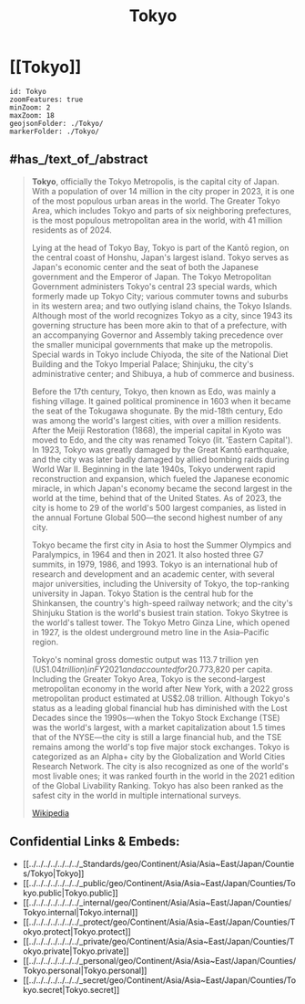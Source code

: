 ﻿---
location:
- 35.7
- 139.5
type: geo-Region
title: Tokyo
license: "CC BY-SA 4.0"
source: "https://datahub.io/core/country-codes"
isDeleted: false
isReadOnly: false
draft: false
confidential: public
tags:
- geo/Country/Region
aliases:
- Tokyo
Languages:
- de
cssclasses:
- geo-Region
publish: true
linkTitle: 
keywords: 
layout: 
publishDate: 
expiryDate: 
has_id_wikidata: Q1490
shares_border_with:
- "[[/_Standards/WikiData/WD~Chiba_Prefecture,80011]]"
- "[[/_Standards/WikiData/WD~Kanagawa_Prefecture,127513]]"
- "[[/_Standards/WikiData/WD~Saitama_Prefecture,128186]]"
- "[[/_Standards/WikiData/WD~Yamanashi_Prefecture,132720]]"
contains_the_administrative_territorial_entity:
- '[[/_Standards/WikiData/WD~Komae,86536]]'
- '[[/_Standards/WikiData/WD~Shinjuku,179645]]'
- '[[/_Standards/WikiData/WD~Minato,190088]]'
- '[[/_Standards/WikiData/WD~Shibuya-ku,193638]]'
- '[[/_Standards/WikiData/WD~Fuchū,208818]]'
- '[[/_Standards/WikiData/WD~Hachioji,208863]]'
- '[[/_Standards/WikiData/WD~Machida,210628]]'
- '[[/_Standards/WikiData/WD~Musashino,210661]]'
- '[[/_Standards/WikiData/WD~Chofu,210667]]'
- '[[/_Standards/WikiData/WD~Akishima,212494]]'
- '[[/_Standards/WikiData/WD~Chūō-ku,212704]]'
- '[[/_Standards/WikiData/WD~Bunkyo,212713]]'
- '[[/_Standards/WikiData/WD~Tama,213263]]'
- '[[/_Standards/WikiData/WD~Kodaira,213278]]'
- '[[/_Standards/WikiData/WD~Adachi-ku,213464]]'
- '[[/_Standards/WikiData/WD~Chiyoda-ku,214051]]'
- '[[/_Standards/WikiData/WD~Edogawa-ku,214056]]'
- '[[/_Standards/WikiData/WD~Kōtō-ku,215175]]'
- '[[/_Standards/WikiData/WD~Ota,217234]]'
- '[[/_Standards/WikiData/WD~Hinohara,219576]]'
- '[[/_Standards/WikiData/WD~Setagaya-ku,231645]]'
- '[[/_Standards/WikiData/WD~Arakawa-ku,232624]]'
- '[[/_Standards/WikiData/WD~Suginami-ku,232631]]'
- '[[/_Standards/WikiData/WD~Katsushika-ku,232628]]'
- '[[/_Standards/WikiData/WD~Itabashi-ku,232635]]'
- '[[/_Standards/WikiData/WD~Taitō-ku,232641]]'
- '[[/_Standards/WikiData/WD~Nerima-ku,232655]]'
- '[[/_Standards/WikiData/WD~Shinagawa-ku,233495]]'
- '[[/_Standards/WikiData/WD~Meguro-ku,233903]]'
- '[[/_Standards/WikiData/WD~Nakano,234087]]'
- '[[/_Standards/WikiData/WD~Kita-ku,235130]]'
- '[[/_Standards/WikiData/WD~Sumida-ku,235135]]'
- '[[/_Standards/WikiData/WD~Hino,236197]]'
- '[[/_Standards/WikiData/WD~Toshima-ku,236680]]'
- '[[/_Standards/WikiData/WD~Ome,237683]]'
- '[[/_Standards/WikiData/WD~Akiruno,240480]]'
- '[[/_Standards/WikiData/WD~Higashimurayama,240489]]'
- '[[/_Standards/WikiData/WD~Koganei,242874]]'
- '[[/_Standards/WikiData/WD~Nishitokyo,242882]]'
- '[[/_Standards/WikiData/WD~Mitaka,242885]]'
- '[[/_Standards/WikiData/WD~Tachikawa,269634]]'
- '[[/_Standards/WikiData/WD~Hamura,270465]]'
- '[[/_Standards/WikiData/WD~Fussa,317813]]'
- '[[/_Standards/WikiData/WD~Higashikurume,317830]]'
- '[[/_Standards/WikiData/WD~Kokubunji,317834]]'
- '[[/_Standards/WikiData/WD~Inagi,317847]]'
- '[[/_Standards/WikiData/WD~Kiyose,329754]]'
- '[[/_Standards/WikiData/WD~Kunitachi,330007]]'
- '[[/_Standards/WikiData/WD~Higashiyamato,390788]]'
- '[[/_Standards/WikiData/WD~Musashimurayama,390806]]'
- '[[/_Standards/WikiData/WD~Okutama,598626]]'
- '[[/_Standards/WikiData/WD~Mizuho,975797]]'
- "[[/_Standards/WikiData/WD~Ogasawara_Village,1022925]]"
- '[[/_Standards/WikiData/WD~Toshima,1143112]]'
- '[[/_Standards/WikiData/WD~Miyake,1154797]]'
- '[[/_Standards/WikiData/WD~Hinode,1154806]]'
- '[[/_Standards/WikiData/WD~Aogashima,1196636]]'
- '[[/_Standards/WikiData/WD~Oshima,1204507]]'
- '[[/_Standards/WikiData/WD~Niijima,1204534]]'
- '[[/_Standards/WikiData/WD~Kozushima,1346527]]'
- '[[/_Standards/WikiData/WD~Hachijo,1354815]]'
- '[[/_Standards/WikiData/WD~Mikurajima,1354993]]'
headquarters_location: "[[/_Standards/WikiData/WD~Tokyo_Metropolitan Government Building,111973]]"
located_in_or_next_to_body_of_water: "[[/_Standards/WikiData/WD~Tokyo_Bay,141017]]"
official_symbol:
- "[[/_Standards/WikiData/WD~Prunus_× yedoensis,163078]]"
- "[[/_Standards/WikiData/WD~Black-headed_Gull,25634]]"
instance_of:
- '[[/_Standards/WikiData/WD~megacity,174844]]'
- '[[/_Standards/WikiData/WD~metropolis,200250]]'
- "[[/_Standards/WikiData/WD~global_city,208511]]"
- "[[/_Standards/WikiData/WD~capital_of Japan,1025961]]"
- "[[/_Standards/WikiData/WD~financial_center,1066984]]"
- "[[/_Standards/WikiData/WD~tourist_destination,1200957]]"
- "[[/_Standards/WikiData/WD~big_city,1549591]]"
- "[[/_Standards/WikiData/WD~largest_city,51929311]]"
- "[[/_Standards/WikiData/WD~metropolitan_prefecture,124313007]]"
- "[[/_Standards/WikiData/WD~prefecture_of Japan,50337]]"
capital: '[[/_Standards/WikiData/WD~Shinjuku,179645]]'
historical_region: '[[/_Standards/WikiData/WD~Edo,215646]]'
head_of_government: "[[/_Standards/WikiData/WD~Yuriko_Koike,261703]]"
has_part_s_:
- "[[/_Standards/WikiData/WD~ward_area of Tokyo,308891]]"
- "[[/_Standards/WikiData/WD~Tokyo_Metropolitan Government,1074185]]"
- "[[/_Standards/WikiData/WD~Tokyo_Islands,1138596]]"
- "[[/_Standards/WikiData/WD~Western_Tokyo,1323122]]"
- '[[/_Standards/WikiData/WD~Tokyo,7473516]]'
part_of:
- "[[/_Standards/WikiData/WD~Greater_Tokyo Area,328121]]"
- '[[/_Standards/WikiData/WD~Minami-Kantō,1775108]]'
different_from: '[[/_Standards/WikiData/WD~Tokio,355898]]'
described_by_source:
- "[[/_Standards/WikiData/WD~Brockhaus_and Efron Encyclopedic Dictionary,602358]]"
- "[[/_Standards/WikiData/WD~Encyclopædia_Britannica 11th edition,867541]]"
- "[[/_Standards/WikiData/WD~The_Nuttall Encyclopædia,3181656]]"
- "[[/_Standards/WikiData/WD~The_New Student's Reference Work,16082057]]"
- "[[/_Standards/WikiData/WD~Small_Brockhaus and Efron Encyclopedic Dictionary,19180675]]"
Köppen_climate_classification: "[[/_Standards/WikiData/WD~humid_subtropical climate,864320]]"
located_in_time_zone: "[[/_Standards/WikiData/WD~Japan_Standard Time,909085]]"
executive_body: "[[/_Standards/WikiData/WD~Tokyo_Metropolitan Government,1074185]]"
located_in_on_physical_feature: "[[/_Standards/WikiData/WD~Kantō_Plain,1124865]]"
replaces:
- "[[/_Standards/WikiData/WD~Tokyo_Prefecture,1189121]]"
- "[[/_Standards/WikiData/WD~Tokyo_City,1207735]]"
has_characteristic: "[[/_Standards/WikiData/WD~primate_city,1422929]]"
highest_point: "[[/_Standards/WikiData/WD~Mount_Kumotori,1781878]]"
has_seal_badge_or_sigil: "[[/_Standards/WikiData/WD~Symbol_of Tokyo Metropolis,2332372]]"
main_regulatory_text: "[[/_Standards/WikiData/WD~Tōkyō_tosei,2465336]]"
history_of_topic:
- "[[/_Standards/WikiData/WD~history_of Tokyo,2510783]]"
- "[[/_Standards/WikiData/WD~timeline_of Tokyo,20983147]]"
topic_s_main_template: '[[/_Standards/WikiData/WD~Template_Tokyo,7346706]]'
contains_settlement: '[[/_Standards/WikiData/WD~Tokyo,7473516]]'
associated_electoral_district:
- "[[/_Standards/WikiData/WD~Tokyo_10th district,7813802]]"
- "[[/_Standards/WikiData/WD~Tokyo_1st district,7813806]]"
- "[[/_Standards/WikiData/WD~Tokyo_18th district,7813807]]"
- "[[/_Standards/WikiData/WD~Tokyo_2nd district,7813811]]"
- "[[/_Standards/WikiData/WD~Tokyo_6th district,7813818]]"
- "[[/_Standards/WikiData/WD~Tokyo_8th district,7813822]]"
- "[[/_Standards/WikiData/WD~Tokyo_At-large district,7813827]]"
- "[[/_Standards/WikiData/WD~Tokyo_proportional representation block,7814046]]"
- "[[/_Standards/WikiData/WD~Tokyo_22nd district,10343462]]"
- "[[/_Standards/WikiData/WD~Tokyo_3rd district,10343508]]"
- "[[/_Standards/WikiData/WD~Tokyo_4th district,10343531]]"
- "[[/_Standards/WikiData/WD~Tokyo_7th district,10343578]]"
- "[[/_Standards/WikiData/WD~Tokyo_25th district,10971927]]"
- "[[/_Standards/WikiData/WD~Tokyo_11th district,11102981]]"
- "[[/_Standards/WikiData/WD~Tokyo_9th district,11102990]]"
- "[[/_Standards/WikiData/WD~Tokyo_5th district,11102988]]"
- "[[/_Standards/WikiData/WD~Tokyo_13th district,11525650]]"
- "[[/_Standards/WikiData/WD~Tokyo_14th district,11525651]]"
- "[[/_Standards/WikiData/WD~Tokyo_12th district,11525648]]"
- "[[/_Standards/WikiData/WD~Tokyo_17th district,11525654]]"
- "[[/_Standards/WikiData/WD~Tokyo_19th district,11525655]]"
- "[[/_Standards/WikiData/WD~Tokyo_15th district,11525652]]"
- "[[/_Standards/WikiData/WD~Tokyo_16th district,11525653]]"
- "[[/_Standards/WikiData/WD~Tokyo_21th district,11525658]]"
- "[[/_Standards/WikiData/WD~Tokyo_23rd district,11525659]]"
- "[[/_Standards/WikiData/WD~Tokyo_20th district,11525656]]"
- "[[/_Standards/WikiData/WD~Tokyo_24th district,11525660]]"
- "[[/_Standards/WikiData/WD~Tokyo_26th district,115515575]]"
- "[[/_Standards/WikiData/WD~Tokyo_27th district,115515584]]"
- "[[/_Standards/WikiData/WD~Tokyo_28th district,115515596]]"
- "[[/_Standards/WikiData/WD~Tokyo_29th district,115515600]]"
- "[[/_Standards/WikiData/WD~Tokyo_30th district,115515604]]"
legislative_body: "[[/_Standards/WikiData/WD~Tokyo_Metropolitan Assembly,7813951]]"
category_for_people_buried_here: '[[/_Standards/WikiData/WD~Q7978414,7978414]]'
topic_s_main_Wikimedia_portal: '[[/_Standards/WikiData/WD~Portal_Tokyo,11379416]]'
anthem: "[[/_Standards/WikiData/WD~Tokyo_Metropolitan Song,11525332]]"
office_held_by_head_of_government: "[[/_Standards/WikiData/WD~Governor_of Tokyo,11525354]]"
public_holiday: "[[/_Standards/WikiData/WD~Tokyo_Citizen's Day,11643728]]"
archives_at: "[[/_Standards/WikiData/WD~Tokyo_Metropolitan Archives,18337459]]"
flag: "[[/_Standards/WikiData/WD~flag_of Tokyo,20900820]]"
Wolfram_Language_entity_code:
- "Entity[\"MetropolitanArea\", \"TokyoJapanMetro\"]"
- "Entity[\"AdministrativeDivision\", {\"Tokyo\", \"Japan\"}]"
- "Entity[\"City\", {\"Tokyo\", \"Tokyo\", \"Japan\"}]"
economy_of_topic: "[[/_Standards/WikiData/WD~economy_of Tokyo,106017817]]"
on_focus_list_of_Wikimedia_project: "[[/_Standards/WikiData/WD~NADD_Wikidata project,123694075]]"
said_to_be_the_same_as: "[[/_Standards/WikiData/WD~metropolitan_prefecture,124313007]]"
demographics_of_topic: "[[/_Standards/WikiData/WD~demographics_of Tokyo,124313324]]"
demonym:
- toquiota
- Tokijčan
- Tokijčanka
- Tokyote
- tokijczycy
- tokijczyk
- tokijka
- tokijki
- Tokyoite
- Tokyoïte
BHCL_UUID: a5f1c2ec-c09e-4fb2-ada0-8bb828f72607
UMLS_CUI: C0040371
Mastodon_instance_URL: "https://mastodon.tokyo"
ISNI: 0000000417576305
inception: "1868-09-06T00:00:00Z"
MeSH_tree_code:
- Z01.252.474.463.709
- Z01.433.900
coordinate_location: "Point(139.691666666 35.689444444)"
twinned_administrative_body:
- '[[/_Standards/WikiData/WD~Moscow,649]]'
- '[[/_Standards/WikiData/WD~Beijing,956]]'
- '[[/_Standards/WikiData/WD~Delhi,1353]]'
- "[[/_Standards/WikiData/WD~New_South Wales,3224]]"
- '[[/_Standards/WikiData/WD~Jakarta,3630]]'
- '[[/_Standards/WikiData/WD~Damascus,3766]]'
- '[[/_Standards/WikiData/WD~Amman,3805]]'
- '[[/_Standards/WikiData/WD~Casablanca,7903]]'
- '[[/_Standards/WikiData/WD~Seoul,8684]]'
- '[[/_Standards/WikiData/WD~Honolulu,18094]]'
- "[[/_Standards/WikiData/WD~Cairo_Governorate,30805]]"
- "[[/_Standards/WikiData/WD~New_York City,60]]"
- '[[/_Standards/WikiData/WD~Berlin,64]]'
- '[[/_Standards/WikiData/WD~London,84]]'
- '[[/_Standards/WikiData/WD~Paris,90]]'
- "[[/_Standards/WikiData/WD~São_Paulo,174]]"
- '[[/_Standards/WikiData/WD~Rome,220]]'
named_after:
- '[[/_Standards/WikiData/WD~east,684]]'
- "[[/_Standards/WikiData/WD~capital_city,5119]]"
detail_map: "http://commons.wikimedia.org/wiki/Special:FilePath/%E6%9D%B1%E4%BA%AC%E9%83%BD%E8%A1%8C%E6%94%BF%E5%8C%BA%E5%88%86%E5%9B%B3.png"
aerial_view:
- "http://commons.wikimedia.org/wiki/Special:FilePath/20041230%20cimg0137%201600%20-%20panoramio.jpg"
- "http://commons.wikimedia.org/wiki/Special:FilePath/Night%20in%20the%20Greater%20Tokyo%20Area%20ISS054.jpg"
- "http://commons.wikimedia.org/wiki/Special:FilePath/Tokyo%202017-09-18%20%2836532024423%29.jpg"
pronunciation_audio:
- "http://commons.wikimedia.org/wiki/Special:FilePath/LL-Q5146%20%28por%29-NMaia-T%C3%B3quio.wav"
- "http://commons.wikimedia.org/wiki/Special:FilePath/LL-Q7913%20%28ron%29-KlaudiuMihaila-T%C5%8Dky%C5%8D.wav"
video: "http://commons.wikimedia.org/wiki/Special:FilePath/Shibuya%20Crossing.ogv"
relief_location_map: "http://commons.wikimedia.org/wiki/Special:FilePath/Tokyo-to%20g%C3%A9olocalisation%20relief.svg"
logo_image: "http://commons.wikimedia.org/wiki/Special:FilePath/Tokyo%20%28Chinese%20characters%29.svg"
location_map: "http://commons.wikimedia.org/wiki/Special:FilePath/Tokyo%20Blank%203.svg"
panoramic_view: "http://commons.wikimedia.org/wiki/Special:FilePath/Tokyo%20from%20the%20top%20of%20the%20SkyTree%20%28cropped%29.JPG"
montage_image: "http://commons.wikimedia.org/wiki/Special:FilePath/Tokyo%20Montage%202015.jpg"
nighttime_view: "http://commons.wikimedia.org/wiki/Special:FilePath/Tokyo%20tower%20aerial%20night.jpg"
official_website: "https://www.metro.tokyo.lg.jp/"
streaming_media_URL: "https://www.youtube.com/watch?v=kQFo1bVV81c"
U_S_National_Archives_Identifier: 10036684
Krugosvet_article: Earth_sciences/geografiya/TOKIO.html
FIPS_10_4_countries_and_regions_: JA40
ISO_3166_2_code: JP-13
HASC: JP.TK
UN_LOCODE: JPTKX
Libris_URI: mkz102b55rvkgm2
X_Twitter_username: tocho_koho
Facebook_username: tochokoho
TikTok_username: tokyodouga_official
name_in_kana: とうきょうと
capital_of: '[[/_Standards/WikiData/WD~Japan,17]]'
located_in_the_administrative_territorial_entity: '[[/_Standards/WikiData/WD~Japan,17]]'
country: '[[/_Standards/WikiData/WD~Japan,17]]'
continent: '[[/_Standards/WikiData/WD~Asia,48]]'
elevation_above_sea_level: 6
OpenStreetMap_zoom_level: 8
minimum_wage: 985
OmegaWiki_Defined_Meaning: 7082
locator_map_image: "http://commons.wikimedia.org/wiki/Special:FilePath/Location%20TokyoJapan.jpg"
seal_image: "http://commons.wikimedia.org/wiki/Special:FilePath/Symbol%20of%20Tokyo%20Metropolis.svg"
area: 2194.05
dantai_code: 130001
social_media_followers: 1143594
image: "http://commons.wikimedia.org/wiki/Special:FilePath/Tokyo%20Japan%20taken%20by%20Hodoyoshi-3%20Satellite.jpg"
Commons_category: Tokyo
subreddit: Tokyo
hashtag:
- Tokyo
- 東京
native_label: 東京都
official_name: 東京都
population: 14264798
YouTube_handle: tokyo
GitHub_topic: tokyo
WOEID: 2345889
coat_of_arms_image: "http://commons.wikimedia.org/wiki/Special:FilePath/Emblem%20of%20Tokyo%20Metropolis.svg"
flag_image: "http://commons.wikimedia.org/wiki/Special:FilePath/Flag%20of%20Tokyo%20Metropolis.svg"
Commons_gallery: 東京
page_banner: "http://commons.wikimedia.org/wiki/Special:FilePath/Tokyo%20banner.jpg"
geoshape: "http://commons.wikimedia.org/data/main/Data:Japan/Tokyo.map"
---

# [[Tokyo]] 

```leaflet
id: Tokyo
zoomFeatures: true 
minZoom: 2 
maxZoom: 18
geojsonFolder: ./Tokyo/
markerFolder: ./Tokyo/
```

## #has_/text_of_/abstract

> **Tokyo**, officially the Tokyo Metropolis, is the capital city of Japan. With a population of over 14 million in the city proper in 2023, it is one of the most populous urban areas in the world. The Greater Tokyo Area, which includes Tokyo and parts of six neighboring prefectures, is the most populous metropolitan area in the world, with 41 million residents as of 2024.
>
> Lying at the head of Tokyo Bay, Tokyo is part of the Kantō region, on the central coast of Honshu, Japan's largest island. Tokyo serves as Japan's economic center and the seat of both the Japanese government and the Emperor of Japan. The Tokyo Metropolitan Government administers Tokyo's central 23 special wards, which formerly made up Tokyo City; various commuter towns and suburbs in its western area; and two outlying island chains, the Tokyo Islands. Although most of the world recognizes Tokyo as a city, since 1943 its governing structure has been more akin to that of a prefecture, with an accompanying Governor and Assembly taking precedence over the smaller municipal governments that make up the metropolis. Special wards in Tokyo include Chiyoda, the site of the National Diet Building and the Tokyo Imperial Palace; Shinjuku, the city's administrative center; and Shibuya, a hub of commerce and business.
>
> Before the 17th century, Tokyo, then known as Edo, was mainly a fishing village. It gained political prominence in 1603 when it became the seat of the Tokugawa shogunate. By the mid-18th century, Edo was among the world's largest cities, with over a million residents. After the Meiji Restoration (1868), the imperial capital in Kyoto was moved to Edo, and the city was renamed Tokyo (lit. 'Eastern Capital'). In 1923, Tokyo was greatly damaged by the Great Kantō earthquake, and the city was later badly damaged by allied bombing raids during World War II. Beginning in the late 1940s, Tokyo underwent rapid reconstruction and expansion, which fueled the Japanese economic miracle, in which Japan's economy became the second largest in the world at the time, behind that of the United States. As of 2023, the city is home to 29 of the world's 500 largest companies, as listed in the annual Fortune Global 500—the second highest number of any city.
>
> Tokyo became the first city in Asia to host the Summer Olympics and Paralympics, in 1964 and then in 2021. It also hosted three G7 summits, in 1979, 1986, and 1993. Tokyo is an international hub of research and development and an academic center, with several major universities, including the University of Tokyo, the top-ranking university in Japan. Tokyo Station is the central hub for the Shinkansen, the country's high-speed railway network; and the city's Shinjuku Station is the world's busiest train station. Tokyo Skytree is the world's tallest tower. The Tokyo Metro Ginza Line, which opened in 1927, is the oldest underground metro line in the Asia–Pacific region.
>
> Tokyo's nominal gross domestic output was 113.7 trillion yen (US$1.04 trillion) in FY2021 and accounted for 20.7% of the country's total economic output, which converts to 8.07 million yen or US$73,820 per capita. Including the Greater Tokyo Area, Tokyo is the second-largest metropolitan economy in the world after New York, with a 2022 gross metropolitan product estimated at US$2.08 trillion. Although Tokyo's status as a leading global financial hub has diminished with the Lost Decades since the 1990s—when the Tokyo Stock Exchange (TSE) was the world's largest, with a market capitalization about 1.5 times that of the NYSE—the city is still a large financial hub, and the TSE remains among the world's top five major stock exchanges. Tokyo is categorized as an Alpha+ city by the Globalization and World Cities Research Network. The city is also recognized as one of the world's most livable ones; it was ranked fourth in the world in the 2021 edition of the Global Livability Ranking. Tokyo has also been ranked as the safest city in the world in multiple international surveys.
>
> [Wikipedia](https://en.wikipedia.org/wiki/Tokyo) 

## Confidential Links & Embeds: 
- [[../../../../../../../_Standards/geo/Continent/Asia/Asia~East/Japan/Counties/Tokyo|Tokyo]] 
- [[../../../../../../../_public/geo/Continent/Asia/Asia~East/Japan/Counties/Tokyo.public|Tokyo.public]] 
- [[../../../../../../../_internal/geo/Continent/Asia/Asia~East/Japan/Counties/Tokyo.internal|Tokyo.internal]] 
- [[../../../../../../../_protect/geo/Continent/Asia/Asia~East/Japan/Counties/Tokyo.protect|Tokyo.protect]] 
- [[../../../../../../../_private/geo/Continent/Asia/Asia~East/Japan/Counties/Tokyo.private|Tokyo.private]] 
- [[../../../../../../../_personal/geo/Continent/Asia/Asia~East/Japan/Counties/Tokyo.personal|Tokyo.personal]] 
- [[../../../../../../../_secret/geo/Continent/Asia/Asia~East/Japan/Counties/Tokyo.secret|Tokyo.secret]] 

